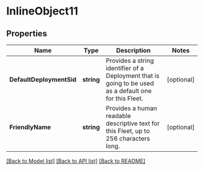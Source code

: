 # InlineObject11

## Properties

Name | Type | Description | Notes
------------ | ------------- | ------------- | -------------
**DefaultDeploymentSid** | **string** | Provides a string identifier of a Deployment that is going to be used as a default one for this Fleet. | [optional] 
**FriendlyName** | **string** | Provides a human readable descriptive text for this Fleet, up to 256 characters long. | [optional] 

[[Back to Model list]](../README.md#documentation-for-models) [[Back to API list]](../README.md#documentation-for-api-endpoints) [[Back to README]](../README.md)


